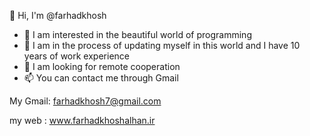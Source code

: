 👋 Hi, I'm @farhadkhosh
- 👀 I am interested in the beautiful world of programming
- 🌱 I am in the process of updating myself in this world and I have 10 years of work experience
- 💞️ I am looking for remote cooperation
- 📫 You can contact me through Gmail

My Gmail: farhadkhosh7@gmail.com

my web : www.farhadkhoshalhan.ir
<!---
  Visit my page on GitHub.
You can click the preview link to see your changes.
--->
